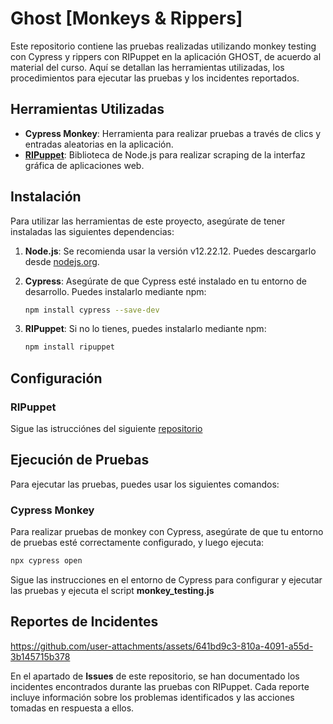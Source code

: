 # Ghost [Monkeys & Rippers]



Este repositorio contiene las pruebas realizadas utilizando monkey testing con Cypress y rippers con RIPuppet en la aplicación GHOST, de acuerdo al material del curso. Aquí se detallan las herramientas utilizadas, los procedimientos para ejecutar las pruebas y los incidentes reportados.

## Herramientas Utilizadas

- **Cypress Monkey**: Herramienta para realizar pruebas a través de clics y entradas aleatorias en la aplicación.
- **[RIPuppet](https://github.com/TheSoftwareDesignLab/RIPuppetCoursera)**: Biblioteca de Node.js para realizar scraping de la interfaz gráfica de aplicaciones web.

## Instalación

Para utilizar las herramientas de este proyecto, asegúrate de tener instaladas las siguientes dependencias:

1. **Node.js**: Se recomienda usar la versión v12.22.12. Puedes descargarlo desde [nodejs.org](https://nodejs.org/).
  
2. **Cypress**: Asegúrate de que Cypress esté instalado en tu entorno de desarrollo. Puedes instalarlo mediante npm:

   ```bash
   npm install cypress --save-dev
   ```

3. **RIPuppet**: Si no lo tienes, puedes instalarlo mediante npm:

   ```bash
   npm install ripuppet
   ```

## Configuración

### RIPuppet

Sigue las istrucciónes del siguiente [repositorio](https://github.com/TheSoftwareDesignLab/RIPuppetCoursera)

## Ejecución de Pruebas

Para ejecutar las pruebas, puedes usar los siguientes comandos:

### Cypress Monkey

Para realizar pruebas de monkey con Cypress, asegúrate de que tu entorno de pruebas esté correctamente configurado, y luego ejecuta:

```bash
npx cypress open
```

Sigue las instrucciones en el entorno de Cypress para configurar y ejecutar las pruebas y ejecuta el script **monkey_testing.js**


## Reportes de Incidentes

https://github.com/user-attachments/assets/641bd9c3-810a-4091-a55d-3b145715b378

En el apartado de **Issues** de este repositorio, se han documentado los incidentes encontrados durante las pruebas con RIPuppet. Cada reporte incluye información sobre los problemas identificados y las acciones tomadas en respuesta a ellos.

